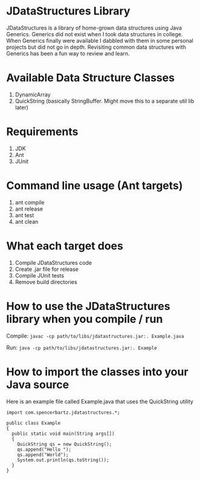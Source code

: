 # JDataStructures Library
JDataStructures is a library of home-grown data structures using Java Generics.
Generics did not exist when I took data structures in college. When Generics finally were 
available I dabbled with them in some personal projects but did not go in depth.
Revisiting common data structures with Generics has been a fun way to review and learn.

# Available Data Structure Classes
1. DynamicArray
2. QuickString (basically StringBuffer. Might move this to a separate util lib later)

# Requirements
1. JDK
2. Ant
3. JUnit

# Command line usage (Ant targets)
1. ant compile
2. ant release
3. ant test
4. ant clean

# What each target does
1. Compile JDataStructures code
2. Create .jar file for release
3. Compile JUnit tests
4. Remove build directories

# How to use the JDataStructures library when you compile / run
Compile:
```javac -cp path/to/libs/jdatastructures.jar:. Example.java```

Run:
```java -cp path/to/libs/jdatastructures.jar:. Example```

# How to import the classes into your Java source
Here is an example file called Example.java that uses the QuickString utility
```
import com.spencerbartz.jdatastructures.*;

public class Example
{
  public static void main(String args[])
  {
    QuickString qs = new QuickString();
    qs.append("Hello ");
    qs.append("World");
    System.out.println(qs.toString());
  }
}
```
